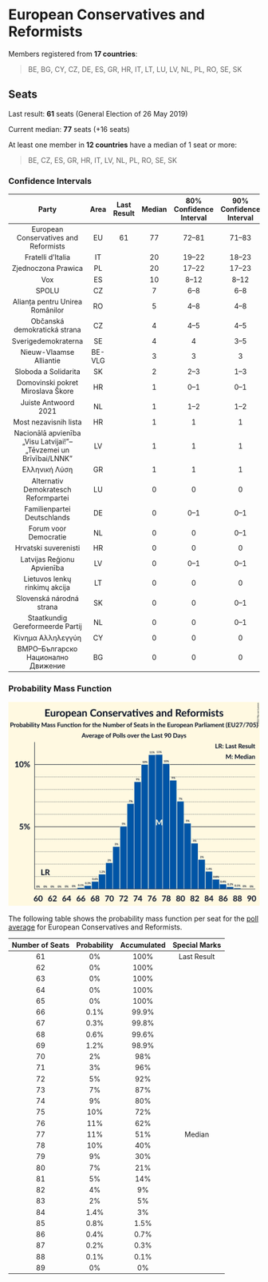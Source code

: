 # European Conservatives and Reformists

Members registered from **17 countries**:

> BE, BG, CY, CZ, DE, ES, GR, HR, IT, LT, LU, LV, NL, PL, RO, SE, SK

## Seats

Last result: **61** seats (General Election of 26 May 2019)

Current median: **77** seats (+16 seats)

At least one member in **12 countries** have a median of 1 seat or more:

> BE, CZ, ES, GR, HR, IT, LV, NL, PL, RO, SE, SK

### Confidence Intervals

| Party | Area | Last Result | Median | 80% Confidence Interval | 90% Confidence Interval | 95% Confidence Interval | 99% Confidence Interval |
|:-----:|:----:|:-----------:|:------:|:-----------------------:|:-----------------------:|:-----------------------:|:-----------------------:|
| European Conservatives and Reformists | EU | 61 | 77 | 72–81 | 71–83 | 70–84 | 68–86 |
| Fratelli d’Italia | IT | | 20 | 19–22 | 18–23 | 18–23 | 17–24 |
| Zjednoczona Prawica | PL | | 20 | 17–22 | 17–23 | 16–23 | 16–24 |
| Vox | ES | | 10 | 8–12 | 8–12 | 7–13 | 7–14 |
| SPOLU | CZ | | 7 | 6–8 | 6–8 | 6–8 | 6–9 |
| Alianța pentru Unirea Românilor | RO | | 5 | 4–8 | 4–8 | 4–8 | 4–9 |
| Občanská demokratická strana | CZ | | 4 | 4–5 | 4–5 | 4–5 | 3–5 |
| Sverigedemokraterna | SE | | 4 | 4 | 3–5 | 3–5 | 3–5 |
| Nieuw-Vlaamse Alliantie | BE-VLG | | 3 | 3 | 3 | 3–4 | 3–4 |
| Sloboda a Solidarita | SK | | 2 | 2–3 | 1–3 | 1–3 | 1–3 |
| Domovinski pokret Miroslava Škore | HR | | 1 | 0–1 | 0–1 | 0–1 | 0–1 |
| Juiste Antwoord 2021 | NL | | 1 | 1–2 | 1–2 | 1–2 | 0–2 |
| Most nezavisnih lista | HR | | 1 | 1 | 1 | 1–2 | 1–2 |
| Nacionālā apvienība „Visu Latvijai!”–„Tēvzemei un Brīvībai/LNNK” | LV | | 1 | 1 | 1 | 1 | 1 |
| Ελληνική Λύση | GR | | 1 | 1 | 1 | 1 | 1–2 |
| Alternativ Demokratesch Reformpartei | LU | | 0 | 0 | 0 | 0 | 0 |
| Familienpartei Deutschlands | DE | | 0 | 0–1 | 0–1 | 0–1 | 0–1 |
| Forum voor Democratie | NL | | 0 | 0 | 0–1 | 0–1 | 0–1 |
| Hrvatski suverenisti | HR | | 0 | 0 | 0 | 0 | 0 |
| Latvijas Reģionu Apvienība | LV | | 0 | 0–1 | 0–1 | 0–1 | 0–1 |
| Lietuvos lenkų rinkimų akcija | LT | | 0 | 0 | 0 | 0 | 0 |
| Slovenská národná strana | SK | | 0 | 0 | 0–1 | 0–1 | 0–1 |
| Staatkundig Gereformeerde Partij | NL | | 0 | 0 | 0–1 | 0–1 | 0–1 |
| Κίνημα Αλληλεγγύη | CY | | 0 | 0 | 0 | 0 | 0 |
| ВМРО–Българско Национално Движение | BG | | 0 | 0 | 0 | 0 | 0 |

### Probability Mass Function

![Graph with seats probability mass function not yet produced](average-2022-08-31-seats-pmf-europeanconservativesandreformists.png "Seats Probability Mass Function")

The following table shows the probability mass function per seat for the [poll average](average-2022-08-31.html) for European Conservatives and Reformists.

| Number of Seats | Probability | Accumulated | Special Marks |
|:---------------:|:-----------:|:-----------:|:-------------:|
| 61 | 0% | 100% | Last Result |
| 62 | 0% | 100% |  |
| 63 | 0% | 100% |  |
| 64 | 0% | 100% |  |
| 65 | 0% | 100% |  |
| 66 | 0.1% | 99.9% |  |
| 67 | 0.3% | 99.8% |  |
| 68 | 0.6% | 99.6% |  |
| 69 | 1.2% | 98.9% |  |
| 70 | 2% | 98% |  |
| 71 | 3% | 96% |  |
| 72 | 5% | 92% |  |
| 73 | 7% | 87% |  |
| 74 | 9% | 80% |  |
| 75 | 10% | 72% |  |
| 76 | 11% | 62% |  |
| 77 | 11% | 51% | Median |
| 78 | 10% | 40% |  |
| 79 | 9% | 30% |  |
| 80 | 7% | 21% |  |
| 81 | 5% | 14% |  |
| 82 | 4% | 9% |  |
| 83 | 2% | 5% |  |
| 84 | 1.4% | 3% |  |
| 85 | 0.8% | 1.5% |  |
| 86 | 0.4% | 0.7% |  |
| 87 | 0.2% | 0.3% |  |
| 88 | 0.1% | 0.1% |  |
| 89 | 0% | 0% |  |



